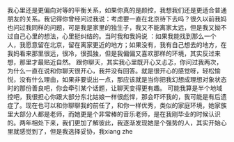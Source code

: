 我心里还是更偏向对等的平衡关系，如果你真的是颜控，我想我们还是更适合普通朋友的关系。我记得你曾经问过我说：考虑要一直在北京待下去吗？很久以前我妈也问过我同样的问题，可是我是家里的独生子，我又不能离家太远，但是我又拗不过自己心里的想法，心里挺纠结的。当时我和我妈说 ：如果我能找到那么一个人，我愿意留在北京，留在离家更近的地方；如果没有，我有自己想去的地方，在我妈看来那里很远，很冷，很孤独，但是我偏偏又喜欢那样的环境，其实反过来想，那里才最贴近自然。
跟你聊天，其实我心里既开心又忐忑，你问过我两次，为什么一直在说和你聊天很开心，我并没有回答。就是很开心的感觉呀，轻松愉悦，没有什么理由，如果非要说出一点，那应该就是当你把我幻想成理想对象状态时的那份善良吧，你会牵引某个话题，让聊天变得更有趣。
可能我算是半个地域控吧，我很担心你跟大部分东北姑娘一样很彪悍，那会吓坏我的，我可能是有后遗症了。现在也可以和你聊聊我的前任了，和你一样优秀，类似的家庭环境，她家族里大部分人都是老师，而她更是个非常棒的音乐老师，是在我刚毕业的时候认识的。两年相处下来，我们更加了解彼此，我逐渐发现她是个强势的人，其实开始心里就感觉到了，但是我选择妥协，我xiang zhe